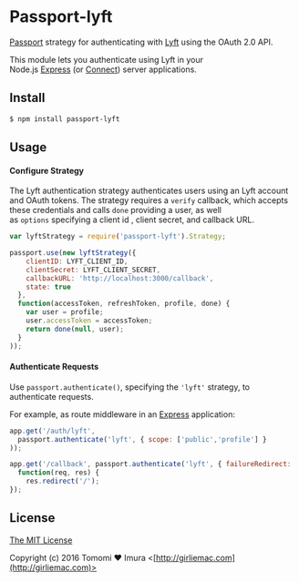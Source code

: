 # Passport-lyft

[Passport](https://github.com/jaredhanson/passport) strategy for authenticating with [Lyft](http://www.lyft.com/) using the OAuth 2.0 API.

This module lets you authenticate using Lyft in your Node.js [Express](http://expressjs.com/) (or [Connect](http://www.senchalabs.org/connect/)) server applications.

## Install

```bash
$ npm install passport-lyft
```


## Usage

#### Configure Strategy

The Lyft authentication strategy authenticates users using an Lyft account and OAuth tokens. The strategy requires a `verify` callback, which accepts these credentials and calls `done` providing a user, as well as `options` specifying a client id , client secret, and callback URL.

```javascript
var lyftStrategy = require('passport-lyft').Strategy;

passport.use(new lyftStrategy({
    clientID: LYFT_CLIENT_ID,
    clientSecret: LYFT_CLIENT_SECRET,
    callbackURL: 'http://localhost:3000/callback',
    state: true
  },
  function(accessToken, refreshToken, profile, done) {
    var user = profile;
    user.accessToken = accessToken;
    return done(null, user); 
  }
));
```



#### Authenticate Requests

Use `passport.authenticate()`, specifying the `'lyft'` strategy, to authenticate requests.

For example, as route middleware in an [Express](http://expressjs.com/) application:

```javascript
app.get('/auth/lyft',
  passport.authenticate('lyft', { scope: ['public','profile'] }
));

app.get('/callback', passport.authenticate('lyft', { failureRedirect: '/login' }),
  function(req, res) {
    res.redirect('/');
});
```



## License

[The MIT License](http://opensource.org/licenses/MIT)

Copyright (c) 2016 Tomomi ❤ Imura <[http://girliemac.com](http://girliemac.com)>